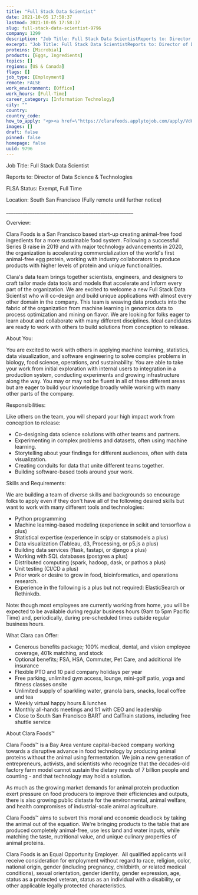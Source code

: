 ```yaml
---
title: "Full Stack Data Scientist"
date: 2021-10-05 17:58:37
lastmod: 2021-10-05 17:58:37
slug: full-stack-data-scientist-9796
company: 1299
description: "Job Title: Full Stack Data ScientistReports to: Director of Data Science & TechnologiesFLSA Status: Exempt, Full TimeLocation: South San Francisco (Fully remote until further notice)______________________________________________________Overview:"
excerpt: "Job Title: Full Stack Data ScientistReports to: Director of Data Science & TechnologiesFLSA Status: Exempt, Full TimeLocation: South San Francisco (Fully remote until further notice)______________________________________________________Overview:"
proteins: [Microbial]
products: [Eggs, Ingredients]
topics: []
regions: [US & Canada]
flags: []
job_type: [Employment]
remote: FALSE
work_environment: [Office]
work_hours: [Full-Time]
career_category: [Information Technology]
city: ""
country: 
country_code: 
how_to_apply: "<p><a href=\"https://clarafoods.applytojob.com/apply/VdQyTMzX6B/Full-Stack-Data-Scientist\">https://clarafoods.applytojob.com/apply/VdQyTMzX6B/Full-Stack-Data-Scie…</a></p>"
images: []
draft: false
pinned: false
homepage: false
uuid: 9796
---
```

Job Title: Full Stack Data Scientist

Reports to: Director of Data Science & Technologies

FLSA Status: Exempt, Full Time

Location: South San Francisco (Fully remote until further notice)

\_\_\_\_\_\_\_\_\_\_\_\_\_\_\_\_\_\_\_\_\_\_\_\_\_\_\_\_\_\_\_\_\_\_\_\_\_\_\_\_\_\_\_\_\_\_\_\_\_\_\_\_\_\_

Overview:

Clara Foods is a San Francisco based start-up creating animal-free food
ingredients for a more sustainable food system. Following a successful
Series B raise in 2019 and with major technology advancements in 2020,
the organization is accelerating commercialization of the world\'s first
animal-free egg protein, working with industry collaborators to produce
products with higher levels of protein and unique functionalities.

Clara's data team brings together scientists, engineers, and designers
to craft tailor made data tools and models that accelerate and inform
every part of the organization. We are excited to welcome a new Full
Stack Data Scientist who will co-design and build unique applications
with almost every other domain in the company. This team is weaving data
products into the fabric of the organization from machine learning in
genomics data to process optimization and mining on flavor. We are
looking for folks eager to learn about and collaborate with many
different disciplines. Ideal candidates are ready to work with others to
build solutions from conception to release.

About You:

You are excited to work with others in applying machine learning,
statistics, data visualization, and software engineering to solve
complex problems in biology, food science, operations, and
sustainability. You are able to take your work from initial exploration
with internal users to integration in a production system, conducting
experiments and growing infrastructure along the way. You may or may not
be fluent in all of these different areas but are eager to build your
knowledge broadly while working with many other parts of the company.

Responsibilities:

Like others on the team, you will shepard your high impact work from
conception to release:

-   Co-designing data science solutions with other teams and partners.
-   Experimenting in complex problems and datasets, often using machine
    learning.
-   Storytelling about your findings for different audiences, often with
    data visualization.
-   Creating conduits for data that unite different teams together.
-   Building software-based tools around your work.

Skills and Requirements:

We are building a team of diverse skills and backgrounds so encourage
folks to apply even if they don't have all of the following desired
skills but want to work with many different tools and technologies:

-   Python programming
-   Machine learning-based modeling (experience in scikit and tensorflow
    a plus)
-   Statistical expertise (experience in scipy or statsmodels a plus)
-   Data visualization (Tableau, d3, Processing, or p5.js a plus)
-   Building data services (flask, fastapi, or django a plus)
-   Working with SQL databases (postgres a plus)
-   Distributed computing (spark, hadoop, dask, or pathos a plus)
-   Unit testing (CI/CD a plus)
-   Prior work or desire to grow in food, bioinformatics, and operations
    research.
-   Experience in the following is a plus but not required:
    ElasticSearch or Rethinkdb.

Note: though most employees are currently working from home, you will be
expected to be available during regular business hours (9am to 5pm
Pacific Time) and, periodically, during pre-scheduled times outside
regular business hours.

What Clara can Offer:

-   Generous benefits package; 100% medical, dental, and vision employee
    coverage, 401k matching, and stock
-   Optional benefits; FSA, HSA, Commuter, Pet Care, and additional life
    insurance
-   Flexible PTO and 10 paid company holidays per year
-   Free parking, unlimited gym access, lounge, mini-golf patio, yoga
    and fitness classes onsite
-   Unlimited supply of sparkling water, granola bars, snacks, local
    coffee and tea
-   Weekly virtual happy hours & lunches
-   Monthly all-hands meetings and 1:1 with CEO and leadership
-   Close to South San Francisco BART and CalTrain stations, including
    free shuttle service

About Clara Foods™

Clara Foods™ is a Bay Area venture capital-backed company working
towards a disruptive advance in food technology by producing animal
proteins without the animal using fermentation. We join a new generation
of entrepreneurs, activists, and scientists who recognize that the
decades-old factory farm model cannot sustain the dietary needs of 7
billion people and counting - and that technology may hold a solution.

As much as the growing market demands for animal protein production
exert pressure on food producers to improve their efficiencies and
outputs, there is also growing public distaste for the environmental,
animal welfare, and health compromises of industrial-scale animal
agriculture.

Clara Foods™ aims to subvert this moral and economic deadlock by taking
the animal out of the equation. We're bringing products to the table
that are produced completely animal-free, use less land and water
inputs, while matching the taste, nutritional value, and unique culinary
properties of animal proteins.

Clara Foods is an Equal Opportunity Employer.  All qualified applicants
will receive consideration for employment without regard to race,
religion, color, national origin, gender (including pregnancy,
childbirth, or related medical conditions), sexual orientation, gender
identity, gender expression, age, status as a protected veteran, status
as an individual with a disability, or other applicable legally
protected characteristics.

 

